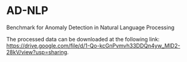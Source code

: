 # AD-NLP
 Benchmark for Anomaly Detection in Natural Language Processing

The processed data can be downloaded at the following link: https://drive.google.com/file/d/1-Qo-kcGnPvmvh33DDQn4yw_MlD2-28kV/view?usp=sharing.
